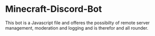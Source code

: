 # Minecraft-Discord-Bot
This bot is a Javascript file and offeres the possibilty of remote server management, moderation and logging and is therefor and all rounder.
